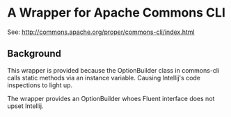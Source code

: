 # A Wrapper for Apache Commons CLI

See: http://commons.apache.org/proper/commons-cli/index.html

## Background

This wrapper is provided because the OptionBuilder class in commons-cli
calls static methods via an instance variable. Causing Intellij's code
inspections to light up.

The wrapper provides an OptionBuilder whoes Fluent interface does not 
upset Intellij.


